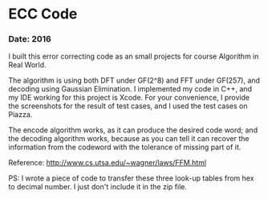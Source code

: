 # ECC Code
### Date: 2016

I built this error correcting code as an small projects for course Algorithm in Real World.

The algorithm is using both DFT under GF(2^8) and FFT under GF(257),
and decoding using Gaussian Elimination. I implemented my code in C++, and my IDE working for this project is Xcode. For your convenience, I provide the screenshots for the result of test cases, and I used the test cases on Piazza. 

The encode algorithm works, as it can produce the desired code word; and the decoding algorithm works, because as you can tell it can recover the information from the codeword with the tolerance of missing part of it.

Reference:
<a>http://www.cs.utsa.edu/~wagner/laws/FFM.html </a>

PS: I wrote a piece of code to transfer these three look-up tables from hex to decimal number.
I just don't include it in the zip file.

